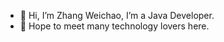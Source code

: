 - 👋 Hi, I’m Zhang Weichao, I’m a Java Developer.
- 👀 Hope to meet many technology lovers here.

<!---
zzweichao/zzweichao is a ✨ special ✨ repository because its `README.md` (this file) appears on your GitHub profile.
You can click the Preview link to take a look at your changes.
--->
